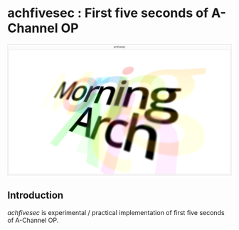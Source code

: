
achfivesec : First five seconds of A-Channel OP
====================

![](https://github.com/hi2p-perim/achfivesec/raw/master/images/window.png)

Introduction
--------------------

*achfivesec* is experimental / practical implementation of 
first five seconds of A-Channel OP.
